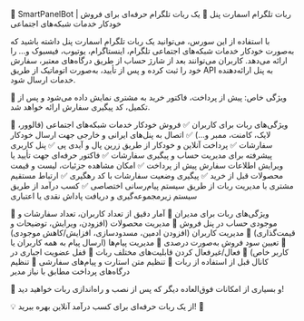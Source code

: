 🤖 SmartPanelBot | ربات تلگرام اسمارت پنل
🎯 یک ربات تلگرام حرفه‌ای برای فروش خودکار خدمات شبکه‌های اجتماعی

با استفاده از این سورس، می‌توانید یک ربات تلگرام اسمارت پنل داشته باشید که به‌صورت خودکار خدمات شبکه‌های اجتماعی تلگرام، اینستاگرام، یوتیوب، فیسبوک و… را ارائه می‌دهد. کاربران می‌توانند بعد از شارژ حساب از طریق درگاه‌های معتبر، سفارش خود را ثبت کرده و پس از تأیید، به‌صورت اتوماتیک از طریق API به پنل ارائه‌دهنده خدمات ارسال شود.

📌 ویژگی خاص: پیش از پرداخت، فاکتور خرید به مشتری نمایش داده می‌شود و پس از تکمیل، کد پیگیری سفارش ارائه خواهد شد.

🚀 ویژگی‌های ربات برای کاربران
✅ فروش خودکار خدمات شبکه‌های اجتماعی (فالوور، لایک، کامنت، ممبر و...)
✅ اتصال به پنل‌های ایرانی و خارجی جهت ارسال خودکار سفارشات
✅ پرداخت آنلاین و خودکار از طریق زرین پال و آیدی پی
✅ پنل کاربری پیشرفته برای مدیریت حساب و پیگیری سفارشات
✅ فاکتور حرفه‌ای جهت تأیید یا ویرایش اطلاعات سفارش پیش از پرداخت
✅ امکان مشاهده جزئیات، لیست و قیمت محصولات قبل از خرید
✅ پیگیری وضعیت سفارشات با کد رهگیری
✅ ارتباط مستقیم مشتری با مدیریت ربات از طریق سیستم پیام‌رسانی اختصاصی
✅ کسب درآمد از طریق سیستم زیرمجموعه‌گیری و دریافت پاداش نقدی یا اعتباری

🎩 ویژگی‌های ربات برای مدیران
🔹 آمار دقیق از تعداد کاربران، تعداد سفارشات و موجودی حساب در پنل فروش
🔹 مدیریت محصولات (افزودن، ویرایش، توضیحات و قیمت‌گذاری)
🔹 مدیریت کاربران (افزودن ادمین، مسدودسازی، افزایش/کاهش موجودی)
🔹 تعیین سود فروش به‌صورت درصدی
🔹 مدیریت پیام‌ها (ارسال پیام به همه کاربران یا کاربر خاص)
🔹 فعال/غیرفعال کردن قابلیت‌های مختلف ربات
🔹 قفل عضویت اجباری در کانال قبل از استفاده از ربات
🔹 تنظیم متن استارت و پیام‌های سفارشی
🔹 تنظیم درگاه‌های پرداخت مطابق با نیاز مدیر

📌 و بسیاری از امکانات فوق‌العاده دیگر که پس از نصب و راه‌اندازی ربات خواهید دید!

💡 از یک ربات حرفه‌ای برای کسب درآمد آنلاین بهره ببرید! 🚀
